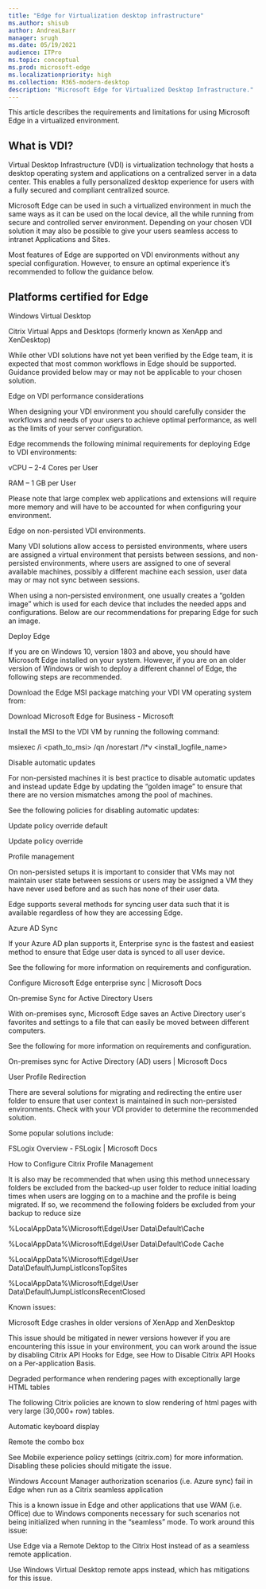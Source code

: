 ```yaml
---
title: "Edge for Virtualization desktop infrastructure"
ms.author: shisub
author: AndreaLBarr
manager: srugh
ms.date: 05/19/2021
audience: ITPro
ms.topic: conceptual
ms.prod: microsoft-edge
ms.localizationpriority: high
ms.collection: M365-modern-desktop
description: "Microsoft Edge for Virtualized Desktop Infrastructure."
---
```


This article describes the requirements and limitations for using Microsoft Edge in a virtualized environment.

## What is VDI?

Virtual Desktop Infrastructure (VDI) is virtualization technology that hosts a desktop operating system and applications on a centralized server in a data center. This enables a fully personalized desktop experience for users with a fully secured and compliant centralized source.

Microsoft Edge can be used in such a virtualized environment in much the same ways as it can be used on the local device, all the while running from secure and controlled server environment. Depending on your chosen VDI solution it may also be possible to give your users seamless access to intranet Applications and Sites.

Most features of Edge are supported on VDI environments without any special configuration. However, to ensure an optimal experience it’s recommended to follow the guidance below.

## Platforms certified for Edge

Windows Virtual Desktop 

Citrix Virtual Apps and Desktops (formerly known as XenApp and XenDesktop) 

While other VDI solutions have not yet been verified by the Edge team, it is expected that most common workflows in Edge should be supported. Guidance provided below may or may not be applicable to your chosen solution. 

Edge on VDI performance considerations 

When designing your VDI environment you should carefully consider the workflows and needs of your users to achieve optimal performance, as well as the limits of your server configuration. 

Edge recommends the following minimal requirements for deploying Edge to VDI environments: 

vCPU – 2-4 Cores per User 

RAM – 1 GB per User 

Please note that large complex web applications and extensions will require more memory and will have to be accounted for when configuring your environment. 

Edge on non-persisted VDI environments. 

Many VDI solutions allow access to persisted environments, where users are assigned a virtual environment that persists between sessions, and non-persisted environments, where users are assigned to one of several available machines, possibly a different machine each session, user data may or may not sync between sessions. 

When using a non-persisted environment, one usually creates a “golden image” which is used for each device that includes the needed apps and configurations. Below are our recommendations for preparing Edge for such an image. 

Deploy Edge 

If you are on Windows 10, version 1803 and above, you should have Microsoft Edge installed on your system. However, if you are on an older version of Windows or wish to deploy a different channel of Edge, the following steps are recommended. 

Download the Edge MSI package matching your VDI VM operating system from: 

Download Microsoft Edge for Business - Microsoft 

Install the MSI to the VDI VM by running the following command: 

msiexec /i <path_to_msi> /qn /norestart /l*v <install_logfile_name> 

Disable automatic updates 

For non-persisted machines it is best practice to disable automatic updates and instead update Edge by updating the “golden image” to ensure that there are no version mismatches among the pool of machines. 

See the following policies for disabling automatic updates: 

Update policy override default 

Update policy override 

Profile management 

On non-persisted setups it is important to consider that VMs may not maintain user state between sessions or users may be assigned a VM they have never used before and as such has none of their user data. 

Edge supports several methods for syncing user data such that it is available regardless of how they are accessing Edge. 

Azure AD Sync 

If your Azure AD plan supports it, Enterprise sync is the fastest and easiest method to ensure that Edge user data is synced to all user device.  

See the following for more information on requirements and configuration.  

Configure Microsoft Edge enterprise sync | Microsoft Docs 

On-premise Sync for Active Directory Users 

With on-premises sync, Microsoft Edge saves an Active Directory user's favorites and settings to a file that can easily be moved between different computers.  

See the following for more information on requirements and configuration.  

On-premises sync for Active Directory (AD) users | Microsoft Docs 

User Profile Redirection  

There are several solutions for migrating and redirecting the entire user folder to ensure that user context is maintained in such non-persisted environments. Check with your VDI provider to determine the recommended solution. 

Some popular solutions include: 

FSLogix Overview - FSLogix | Microsoft Docs 

How to Configure Citrix Profile Management 

It is also may be recommended that when using this method unnecessary folders be excluded from the backed-up user folder to reduce initial loading times when users are logging on to a machine and the profile is being migrated. If so, we recommend the following folders be excluded from your backup to reduce size 

%LocalAppData%\Microsoft\Edge\User Data\Default\Cache 

%LocalAppData%\Microsoft\Edge\User Data\Default\Code Cache 

%LocalAppData%\Microsoft\Edge\User Data\Default\JumpListIconsTopSites 

%LocalAppData%\Microsoft\Edge\User Data\Default\JumpListIconsRecentClosed 

Known issues: 

Microsoft Edge crashes in older versions of XenApp and XenDesktop 

This issue should be mitigated in newer versions however if you are encountering this issue in your environment, you can work around the issue by disabling Citrix API Hooks for Edge, see How to Disable Citrix API Hooks on a Per-application Basis. 

Degraded performance when rendering pages with exceptionally large HTML tables 

The following Citrix policies are known to slow rendering of html pages with very large (30,000+ row) tables. 

Automatic keyboard display 

Remote the combo box 

See Mobile experience policy settings (citrix.com) for more information. Disabling these policies should mitigate the issue. 

Windows Account Manager authorization scenarios (i.e.  Azure sync) fail in Edge when run as a Citrix seamless application 

This is a known issue in Edge and other applications that use WAM (i.e. Office) due to Windows components necessary for such scenarios not being initialized when running in the “seamless” mode. To work around this issue: 

Use Edge via a Remote Dektop to the Citrix Host instead of as a seamless remote application. 

Use Windows Virtual Desktop remote apps instead, which has mitigations for this issue. 